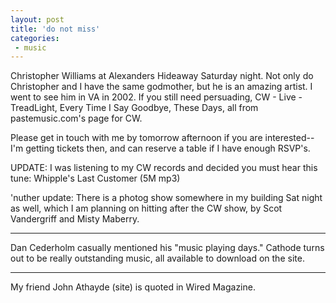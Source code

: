 ```yaml
---
layout: post
title: 'do not miss'
categories:
 - music
---
```


Christopher Williams at Alexanders Hideaway Saturday night. Not only do Christopher and I have the same godmother, but he is an amazing artist. I went to see him in VA in 2002. If you still need persuading, CW - Live - TreadLight, Every Time I Say Goodbye, These Days, all from pastemusic.com's page for CW.

Please get in touch with me by tomorrow afternoon if you are interested--I'm getting tickets then, and can reserve a table if I have enough RSVP's.

UPDATE: I was listening to my CW records and decided you must hear this tune: Whipple's Last Customer (5M mp3)

'nuther update: There is a photog show somewhere in my building Sat night as well, which I am planning on hitting after the CW show, by Scot Vandergriff and Misty Maberry.

---

Dan Cederholm casually mentioned his "music playing days." Cathode turns out to be really outstanding music, all available to download on the site.

---

My friend John Athayde (site) is quoted in Wired Magazine.